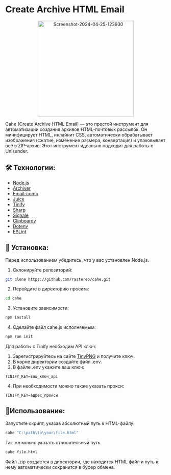 # Create Archive HTML Email

<p align="center">
  <img src='https://i.postimg.cc/J7vzyQFc/Screenshot-2024-04-25-123930.png' width="300px" border='0' alt='Screenshot-2024-04-25-123930'/>
</p>

Cahe (Create Archive HTML Email) — это простой инструмент для автоматизации создания архивов HTML-почтовых рассылок. Он минифицирует HTML, инлайнит CSS, автоматически обрабатывает изображения (сжатие, изменение размера, конвертация) и упаковывает всё в ZIP-архив. Этот инструмент идеально подходит для работы с Unisender.

## 🛠 Технологии:

+ [Node.js](https://nodejs.org/)
+ [Archiver](https://www.archiverjs.com/)
+ [Email-comb](https://codsen.com/os/email-comb)
+ [Juice](https://github.com/Automattic/juice)
+ [Tinify](https://tinypng.com/developers/reference/nodejs)
+ [Sharp](https://sharp.pixelplumbing.com/)
+ [Signale](https://github.com/klaudiosinani/signale)
+ [Clipboardy](https://github.com/sindresorhus/clipboardy)
+ [Dotenv](https://github.com/motdotla/dotenv)
+ [ESLint](https://eslint.org/)

## 💾 Установка:

Перед использованием убедитесь, что у вас установлен Node.js.

1. Склонируйте репозиторий:
```bash
git clone https://github.com/rastereo/cahe.git
```
2. Перейдите в директорию проекта:
```bash
cd cahe
```
3. Установите зависимости:
```bash
npm install
```
4. Сделайте файл cahe.js исполняемым:
```bash
npm run init
```

Для работы с Tinify необходим API ключ:

1. Зарегистрируйтесь на сайте [TinyPNG](https://tinypng.com/developers) и получите ключ.
2. В корне директории создайте файл .env.
3. В файле .env укажите ваш ключ:
```env
TINIFY_KEY=ваш_ключ_api
```
4. При необходимости можно также указать прокси:
```env
TINIFY_KEY=адрес_прокси
```

## 🤖Использование:

Запустите скрипт, указав абсолютный путь к HTML-файлу:
```bash
cahe "C:\path\to\your\file.html"
```

Так же можно указать относительный путь
```bash
cahe file.html
```

Файл .zip создастся в директории, где находится HTML файл и путь к нему автоматически сохранится в буфер обмена.
